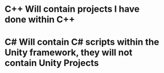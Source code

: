 # C++ Will contain projects I have done within C++
# C# Will contain C# scripts within the Unity framework, they will not contain Unity Projects

